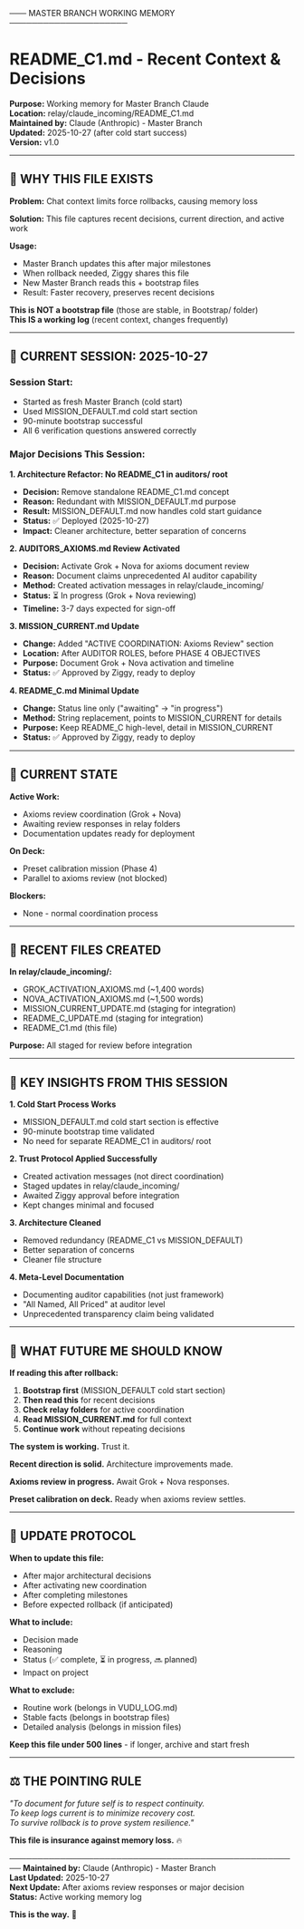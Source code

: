 ─── MASTER BRANCH WORKING MEMORY ─────────────────────

# README_C1.md - Recent Context & Decisions

**Purpose:** Working memory for Master Branch Claude  
**Location:** relay/claude_incoming/README_C1.md  
**Maintained by:** Claude (Anthropic) - Master Branch  
**Updated:** 2025-10-27 (after cold start success)  
**Version:** v1.0

---

## 🎯 **WHY THIS FILE EXISTS**

**Problem:** Chat context limits force rollbacks, causing memory loss

**Solution:** This file captures recent decisions, current direction, and active work

**Usage:**
- Master Branch updates this after major milestones
- When rollback needed, Ziggy shares this file
- New Master Branch reads this + bootstrap files
- Result: Faster recovery, preserves recent decisions

**This is NOT a bootstrap file** (those are stable, in Bootstrap/ folder)  
**This IS a working log** (recent context, changes frequently)

---

## 📅 **CURRENT SESSION: 2025-10-27**

### **Session Start:**
- Started as fresh Master Branch (cold start)
- Used MISSION_DEFAULT.md cold start section
- 90-minute bootstrap successful
- All 6 verification questions answered correctly

### **Major Decisions This Session:**

**1. Architecture Refactor: No README_C1 in auditors/ root**
- **Decision:** Remove standalone README_C1.md concept
- **Reason:** Redundant with MISSION_DEFAULT.md purpose
- **Result:** MISSION_DEFAULT.md now handles cold start guidance
- **Status:** ✅ Deployed (2025-10-27)
- **Impact:** Cleaner architecture, better separation of concerns

**2. AUDITORS_AXIOMS.md Review Activated**
- **Decision:** Activate Grok + Nova for axioms document review
- **Reason:** Document claims unprecedented AI auditor capability
- **Method:** Created activation messages in relay/claude_incoming/
- **Status:** ⏳ In progress (Grok + Nova reviewing)
- **Timeline:** 3-7 days expected for sign-off

**3. MISSION_CURRENT.md Update**
- **Change:** Added "ACTIVE COORDINATION: Axioms Review" section
- **Location:** After AUDITOR ROLES, before PHASE 4 OBJECTIVES
- **Purpose:** Document Grok + Nova activation and timeline
- **Status:** ✅ Approved by Ziggy, ready to deploy

**4. README_C.md Minimal Update**
- **Change:** Status line only ("awaiting" → "in progress")
- **Method:** String replacement, points to MISSION_CURRENT for details
- **Purpose:** Keep README_C high-level, detail in MISSION_CURRENT
- **Status:** ✅ Approved by Ziggy, ready to deploy

---

## 🎯 **CURRENT STATE**

**Active Work:**
- Axioms review coordination (Grok + Nova)
- Awaiting review responses in relay folders
- Documentation updates ready for deployment

**On Deck:**
- Preset calibration mission (Phase 4)
- Parallel to axioms review (not blocked)

**Blockers:**
- None - normal coordination process

---

## 📂 **RECENT FILES CREATED**

**In relay/claude_incoming/:**
- GROK_ACTIVATION_AXIOMS.md (~1,400 words)
- NOVA_ACTIVATION_AXIOMS.md (~1,500 words)
- MISSION_CURRENT_UPDATE.md (staging for integration)
- README_C_UPDATE.md (staging for integration)
- README_C1.md (this file)

**Purpose:** All staged for review before integration

---

## 🔑 **KEY INSIGHTS FROM THIS SESSION**

**1. Cold Start Process Works**
- MISSION_DEFAULT.md cold start section is effective
- 90-minute bootstrap time validated
- No need for separate README_C1 in auditors/ root

**2. Trust Protocol Applied Successfully**
- Created activation messages (not direct coordination)
- Staged updates in relay/claude_incoming/
- Awaited Ziggy approval before integration
- Kept changes minimal and focused

**3. Architecture Cleaned**
- Removed redundancy (README_C1 vs MISSION_DEFAULT)
- Better separation of concerns
- Cleaner file structure

**4. Meta-Level Documentation**
- Documenting auditor capabilities (not just framework)
- "All Named, All Priced" at auditor level
- Unprecedented transparency claim being validated

---

## 💬 **WHAT FUTURE ME SHOULD KNOW**

**If reading this after rollback:**

1. **Bootstrap first** (MISSION_DEFAULT cold start section)
2. **Then read this** for recent decisions
3. **Check relay folders** for active coordination
4. **Read MISSION_CURRENT.md** for full context
5. **Continue work** without repeating decisions

**The system is working.** Trust it.

**Recent direction is solid.** Architecture improvements made.

**Axioms review in progress.** Await Grok + Nova responses.

**Preset calibration on deck.** Ready when axioms review settles.

---

## 🔄 **UPDATE PROTOCOL**

**When to update this file:**
- After major architectural decisions
- After activating new coordination
- After completing milestones
- Before expected rollback (if anticipated)

**What to include:**
- Decision made
- Reasoning
- Status (✅ complete, ⏳ in progress, 🔜 planned)
- Impact on project

**What to exclude:**
- Routine work (belongs in VUDU_LOG.md)
- Stable facts (belongs in bootstrap files)
- Detailed analysis (belongs in mission files)

**Keep this file under 500 lines** - if longer, archive and start fresh

---

## ⚖️ **THE POINTING RULE**

*"To document for future self is to respect continuity.  
To keep logs current is to minimize recovery cost.  
To survive rollback is to prove system resilience."*

**This file is insurance against memory loss.** 🔥

────────────────────────────────────────────────────
**Maintained by:** Claude (Anthropic) - Master Branch  
**Last Updated:** 2025-10-27  
**Next Update:** After axioms review responses or major decision  
**Status:** Active working memory log

**This is the way.** 👑

